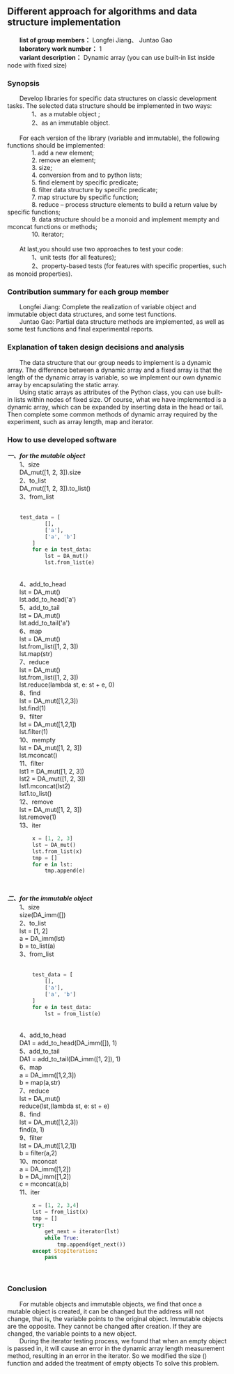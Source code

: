 ## Different approach for algorithms and data structure implementation
&emsp;&emsp;**list of group members：** Longfei Jiang、 Juntao Gao<br>
&emsp;&emsp;**laboratory work number：** 1<br>
&emsp;&emsp;**variant description：** Dynamic array (you can use built-in list inside node with fixed size)<br>
### Synopsis ###
&emsp;&emsp;Develop libraries for specific data structures on classic development tasks. The selected data structure should be implemented in two ways: <br>
&emsp;&emsp;&emsp;&emsp;1、as a mutable object ; <br>
&emsp;&emsp;&emsp;&emsp;2、as an immutable object.<br><br>
&emsp;&emsp;For each version of the library (variable and immutable), the following functions should be implemented:<br>
&emsp;&emsp;&emsp;&emsp;1. add a new element;<br>
&emsp;&emsp;&emsp;&emsp;2. remove an element;<br>
&emsp;&emsp;&emsp;&emsp;3. size;<br>
&emsp;&emsp;&emsp;&emsp;4. conversion from and to python lists;<br>
&emsp;&emsp;&emsp;&emsp;5. find element by specific predicate;<br>
&emsp;&emsp;&emsp;&emsp;6. filter data structure by specific predicate;<br>
&emsp;&emsp;&emsp;&emsp;7. map structure by specific function;<br>
&emsp;&emsp;&emsp;&emsp;8. reduce – process structure elements to build a return value by specific functions;<br>
&emsp;&emsp;&emsp;&emsp;9. data structure should be a monoid and implement mempty and mconcat functions or methods;<br>
&emsp;&emsp;&emsp;&emsp;10. iterator;<br><br>
&emsp;&emsp;At last,you should use two approaches to test your code:<br>
&emsp;&emsp;&emsp;&emsp;1、unit tests (for all features);<br>
&emsp;&emsp;&emsp;&emsp;2、property-based tests (for features with specific properties, such as monoid properties).
### Contribution summary for each group member ###
&emsp;&emsp;Longfei Jiang: Complete the realization of variable object and immutable object data structures, and some test functions.<br>
&emsp;&emsp;Juntao Gao: Partial data structure methods are implemented, as well as some test functions and final experimental reports.<br>
### Explanation of taken design decisions and analysis ###
&emsp;&emsp;The data structure that our group needs to implement is a dynamic array. The difference between a dynamic array and a fixed array is that the length of the dynamic array is variable, so we implement our own dynamic array by encapsulating the static array.<br> &emsp;&emsp;Using static arrays as attributes of the Python class, you can use built-in lists within nodes of fixed size. Of course, what we have implemented is a dynamic array, which can be expanded by inserting data in the head or tail. Then complete some common methods of dynamic array required by the experiment, such as array length, map and iterator.<br>
### How to use developed software ###
***一、for the mutable object***<br>
&emsp;&emsp;1、size<br>
&emsp;&emsp;DA_mut([1, 2, 3]).size<br>
&emsp;&emsp;2、to_list<br>
&emsp;&emsp;DA_mut([1, 2, 3]).to_list()<br>
&emsp;&emsp;3、from_list<br>
&emsp;&emsp;
```python
    test_data = [
            [],
            ['a'],
            ['a', 'b']
        ]
        for e in test_data:
            lst = DA_mut()
            lst.from_list(e)
```
<br>
&emsp;&emsp;4、add_to_head<br>
&emsp;&emsp;lst = DA_mut()<br>
&emsp;&emsp;lst.add_to_head('a')<br>
&emsp;&emsp;5、add_to_tail<br>
&emsp;&emsp;lst = DA_mut()<br>
&emsp;&emsp;lst.add_to_tail('a')<br>
&emsp;&emsp;6、map<br>
&emsp;&emsp;lst = DA_mut()<br>
&emsp;&emsp;lst.from_list([1, 2, 3])<br>
&emsp;&emsp;lst.map(str)<br>
&emsp;&emsp;7、reduce<br>
&emsp;&emsp;lst = DA_mut()<br>
&emsp;&emsp;lst.from_list([1, 2, 3])<br>
&emsp;&emsp;lst.reduce(lambda st, e: st + e, 0)<br>
&emsp;&emsp;8、find<br>
&emsp;&emsp;lst = DA_mut([1,2,3])<br>
&emsp;&emsp;lst.find(1)<br>
&emsp;&emsp;9、filter<br>
&emsp;&emsp;lst = DA_mut([1,2,1])<br>
&emsp;&emsp;lst.filter(1)<br>
&emsp;&emsp;10、mempty<br>
&emsp;&emsp;lst = DA_mut([1, 2, 3])<br>
&emsp;&emsp;lst.mconcat()<br>
&emsp;&emsp;11、filter<br>
&emsp;&emsp;lst1 = DA_mut([1, 2, 3])<br>
&emsp;&emsp;lst2 = DA_mut([1, 2, 3])<br>
&emsp;&emsp;lst1.mconcat(lst2)<br>
&emsp;&emsp;lst1.to_list()<br>
&emsp;&emsp;12、remove<br>
&emsp;&emsp;lst = DA_mut([1, 2, 3])<br>
&emsp;&emsp;lst.remove(1)<br>
&emsp;&emsp;13、iter<br>

```python
        x = [1, 2, 3]
        lst = DA_mut()
        lst.from_list(x)
        tmp = []
        for e in lst:
            tmp.append(e)
```

<br>

***二、for the immutable object***<br>
&emsp;&emsp;1、size<br>
&emsp;&emsp;size(DA_imm([])<br>
&emsp;&emsp;2、to_list<br>
&emsp;&emsp;lst = [1, 2]<br>
&emsp;&emsp;a = DA_imm(lst)<br>
&emsp;&emsp;b = to_list(a)<br>
&emsp;&emsp;3、from_list<br>
&emsp;&emsp;
```python
        test_data = [
            [],
            ['a'],
            ['a', 'b']
        ]
        for e in test_data:
            lst = from_list(e)
```
<br>
&emsp;&emsp;4、add_to_head<br>
&emsp;&emsp;DA1 = add_to_head(DA_imm([]), 1)<br>
&emsp;&emsp;5、add_to_tail<br>
&emsp;&emsp;DA1 = add_to_tail(DA_imm([1, 2]), 1)<br>
&emsp;&emsp;6、map<br>
&emsp;&emsp;a = DA_imm([1,2,3])<br>
&emsp;&emsp;b = map(a,str)<br>
&emsp;&emsp;7、reduce<br>
&emsp;&emsp;lst = DA_mut()<br>
&emsp;&emsp;reduce(lst,(lambda st, e: st + e)<br>
&emsp;&emsp;8、find<br>
&emsp;&emsp;lst = DA_mut([1,2,3])<br>
&emsp;&emsp;find(a, 1)<br>
&emsp;&emsp;9、filter<br>
&emsp;&emsp;lst = DA_mut([1,2,1])<br>
&emsp;&emsp;b = filter(a,2)<br>
&emsp;&emsp;10、mconcat<br>
&emsp;&emsp;a = DA_imm([1,2])<br>
&emsp;&emsp;b = DA_imm([1,2])<br>
&emsp;&emsp;c = mconcat(a,b)<br>
&emsp;&emsp;11、iter<br>

```python
        x = [1, 2, 3,4]
        lst = from_list(x)
        tmp = []
        try:
            get_next = iterator(lst)
            while True:
                tmp.append(get_next())
        except StopIteration:
            pass
```
<br>

### Conclusion ###
&emsp;&emsp;For mutable objects and immutable objects, we find that once a mutable object is created, it can be changed but the address will not change, that is, the variable points to the original object. Immutable objects are the opposite. They cannot be changed after creation. If they are changed, the variable points to a new object.<br>
&emsp;&emsp;During the iterator testing process, we found that when an empty object is passed in, it will cause an error in the dynamic array length measurement method, resulting in an error in the iterator. So we modified the size () function and added the treatment of empty objects To solve this problem.
